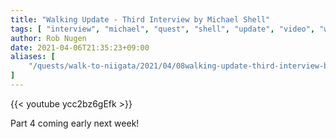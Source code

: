 ```yaml
---
title: "Walking Update - Third Interview by Michael Shell"
tags: [ "interview", "michael", "quest", "shell", "update", "video", "walk" ]
author: Rob Nugen
date: 2021-04-06T21:35:23+09:00
aliases: [
    "/quests/walk-to-niigata/2021/04/08walking-update-third-interview-by-michael-shell"
]
---
```


{{< youtube ycc2bz6gEfk >}}

Part 4 coming early next week!
